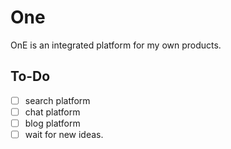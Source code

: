 # One
OnE is an integrated platform for my own products.

## To-Do

- [ ] search platform
- [ ] chat platform
- [ ] blog platform
- [ ] wait for new ideas.
